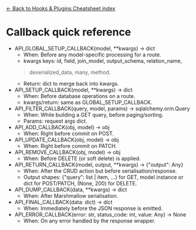 [← Back to Hooks & Plugins Cheatsheet index](index.md)

# Callback quick reference
- API_GLOBAL_SETUP_CALLBACK(model, **kwargs) -> dict
    - When: Before any model-specific processing for a route.
    - kwargs keys: id, field, join_model, output_schema, relation_name,
    > deserialized_data, many, method.
    - Return: dict to merge back into kwargs.
- API_SETUP_CALLBACK(model, **kwargs) -> dict
    - When: Before database operations on a route.
    - kwargs/return: same as GLOBAL_SETUP_CALLBACK.
- API_FILTER_CALLBACK(query, model, params) -> sqlalchemy.orm.Query
    - When: While building a GET query, before paging/sorting.
    - Params: request args dict.
- API_ADD_CALLBACK(obj, model) -> obj
    - When: Right before commit on POST.
- API_UPDATE_CALLBACK(obj, model) -> obj
    - When: Right before commit on PATCH.
- API_REMOVE_CALLBACK(obj, model) -> obj
    - When: Before DELETE (or soft delete) is applied.
- API_RETURN_CALLBACK(model, output, **kwargs) -> {"output": Any}
    - When: After the CRUD action but before serialisation/response.
    - Output shapes: {"query": list | item, ...} for GET, model instance or dict for POST/PATCH, (None, 200) for DELETE.
- API_DUMP_CALLBACK(data, **kwargs) -> dict
    - When: After Marshmallow serialisation.
- API_FINAL_CALLBACK(data: dict) -> dict
    - When: Immediately before the JSON response is emitted.
- API_ERROR_CALLBACK(error: str, status_code: int, value: Any) -> None
    - When: On any error handled by the response wrapper.

